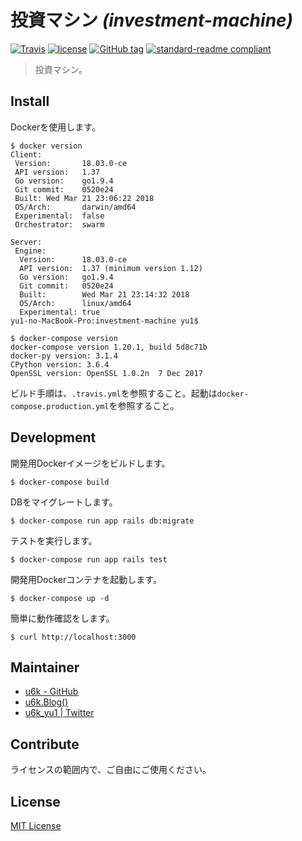 # 投資マシン _(investment-machine)_

[![Travis](https://img.shields.io/travis/u6k/investment-machine.svg)](https://travis-ci.org/u6k/investment-machine)
[![license](https://img.shields.io/github/license/u6k/investment-machine.svg)](https://github.com/u6k/investment-machine/blob/master/LICENSE)
[![GitHub tag](https://img.shields.io/github/tag/u6k/investment-machine.svg)](https://github.com/u6k/investment-machine/releases)
[![standard-readme compliant](https://img.shields.io/badge/readme%20style-standard-brightgreen.svg?style=flat-square)](https://github.com/RichardLitt/standard-readme)

> 投資マシン。

## Install

Dockerを使用します。

```
$ docker version
Client:
 Version:       18.03.0-ce
 API version:   1.37
 Go version:    go1.9.4
 Git commit:    0520e24
 Built: Wed Mar 21 23:06:22 2018
 OS/Arch:       darwin/amd64
 Experimental:  false
 Orchestrator:  swarm

Server:
 Engine:
  Version:      18.03.0-ce
  API version:  1.37 (minimum version 1.12)
  Go version:   go1.9.4
  Git commit:   0520e24
  Built:        Wed Mar 21 23:14:32 2018
  OS/Arch:      linux/amd64
  Experimental: true
yu1-no-MacBook-Pro:investment-machine yu1$

$ docker-compose version
docker-compose version 1.20.1, build 5d8c71b
docker-py version: 3.1.4
CPython version: 3.6.4
OpenSSL version: OpenSSL 1.0.2n  7 Dec 2017
```

ビルド手順は、`.travis.yml`を参照すること。起動は`docker-compose.production.yml`を参照すること。

## Development

開発用Dockerイメージをビルドします。

```
$ docker-compose build
```

DBをマイグレートします。

```
$ docker-compose run app rails db:migrate
```

テストを実行します。

```
$ docker-compose run app rails test
```

開発用Dockerコンテナを起動します。

```
$ docker-compose up -d
```

簡単に動作確認をします。

```
$ curl http://localhost:3000
```

## Maintainer

- [u6k - GitHub](https://github.com/u6k/)
- [u6k.Blog()](https://blog.u6k.me/)
- [u6k_yu1 | Twitter](https://twitter.com/u6k_yu1)

## Contribute

ライセンスの範囲内で、ご自由にご使用ください。

## License

[MIT License](https://github.com/u6k/investment-machine/blob/master/LICENSE)
